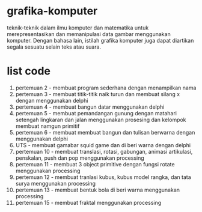 # grafika-komputer
teknik-teknik dalam ilmu komputer dan matematika untuk merepresentasikan dan memanipulasi data gambar menggunakan komputer. Dengan bahasa lain, istilah grafika komputer juga dapat diartikan segala sesuatu selain teks atau suara.
# list code
1. pertemuan 2 - membuat program sederhana dengan menampilkan nama
2. pertemuan 3 - membuat titik-titik naik turun dan membuat silang x dengan menggunakan delphi
3. pertemuan 4 - membuat bangun datar menggunakan delphi
4. pertemuan 5 - membuat pemandangan gunung dengan matahari setengah lingkaran dan jalan menggunakan prosesing dan kelompok membuat namgun primitif
5. pertemuan 6 - membuat membuat bangun dan tulisan berwarna dengan menggunakan delphi
6. UTS - membuat gamabar squid game dan di beri warna dengan delphi
7. pertemuan 10 - membuat translasi, rotasi, gabungan, animasi artikulasi, penskalan, push dan pop menggunakan processing
8. pertemuan 11 - membuat 3 object primitive dengan fungsi rotate menggunakan processing
9. pertemuan 12 - membuat tranlasi kubus, kubus model rangka, dan tata surya menggunakan processing
10. pertemuan 13 - membuat bentuk bola di beri warna menggunakan processing
11. pertemuan 15 - membuat fraktal menggunakan processing
   
